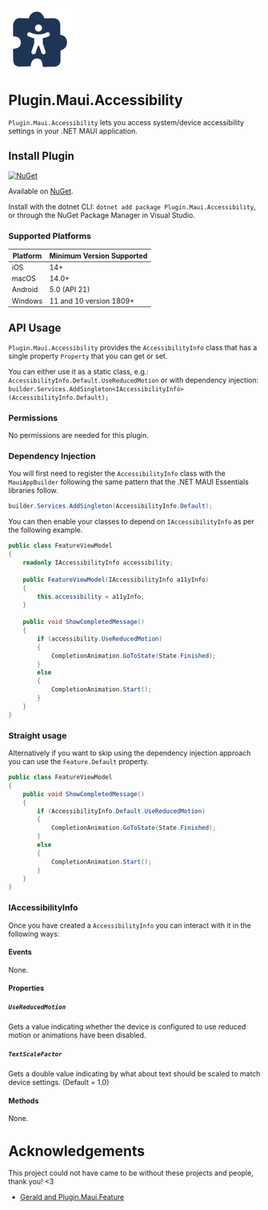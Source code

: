 ![nuget.png](https://raw.githubusercontent.com/mrlacey/Plugin.Maui.Accessibility/main/nuget.png)
# Plugin.Maui.Accessibility

`Plugin.Maui.Accessibility` lets you access system/device accessibility settings in your .NET MAUI application.

## Install Plugin

[![NuGet](https://img.shields.io/nuget/v/Plugin.Maui.Accessibility.svg?label=NuGet)](https://www.nuget.org/packages/Plugin.Maui.Accessibility/)

Available on [NuGet](http://www.nuget.org/packages/Plugin.Maui.Accessibility).

Install with the dotnet CLI: `dotnet add package Plugin.Maui.Accessibility`, or through the NuGet Package Manager in Visual Studio.

### Supported Platforms

| Platform | Minimum Version Supported |
|----------|---------------------------|
| iOS      | 14+                       |
| macOS    | 14.0+                     |
| Android  | 5.0 (API 21)              |
| Windows  | 11 and 10 version 1809+   |

## API Usage

`Plugin.Maui.Accessibility` provides the `AccessibilityInfo` class that has a single property `Property` that you can get or set.

You can either use it as a static class, e.g.: `AccessibilityInfo.Default.UseReducedMotion` or with dependency injection: `builder.Services.AddSingleton<IAccessibilityInfo>(AccessibilityInfo.Default);`

### Permissions

No permissions are needed for this plugin.

### Dependency Injection

You will first need to register the `AccessibilityInfo` class with the `MauiAppBuilder` following the same pattern that the .NET MAUI Essentials libraries follow.

```csharp
builder.Services.AddSingleton(AccessibilityInfo.Default);
```

You can then enable your classes to depend on `IAccessibilityInfo` as per the following example.

```csharp
public class FeatureViewModel
{
    readonly IAccessibilityInfo accessibility;

    public FeatureViewModel(IAccessibilityInfo a11yInfo)
    {
        this.accessibility = a11yInfo;
    }

    public void ShowCompletedMessage()
    {
        if (accessibility.UseReducedMotion)
        {
            CompletionAnimation.GoToState(State.Finished);
        }
        else
        {
            CompletionAnimation.Start();
        }
    }
}
```

### Straight usage

Alternatively if you want to skip using the dependency injection approach you can use the `Feature.Default` property.

```csharp
public class FeatureViewModel
{
    public void ShowCompletedMessage()
    {
        if (AccessibilityInfo.Default.UseReducedMotion)
        {
            CompletionAnimation.GoToState(State.Finished);
        }
        else
        {
            CompletionAnimation.Start();
        }
    }
}
```

### IAccessibilityInfo

Once you have created a `AccessibilityInfo` you can interact with it in the following ways:

#### Events

None.

#### Properties

##### `UseReducedMotion`

Gets a value indicating whether the device is configured to use reduced motion or animations have been disabled.

##### `TextScaleFactor`

Gets a double value indicating by what about text should be scaled to match device settings. (Default = 1.0)

#### Methods

None.

# Acknowledgements

This project could not have came to be without these projects and people, thank you! <3

- [Gerald and Plugin.Maui.Feature](https://github.com/jfversluis/Plugin.Maui.Feature)
